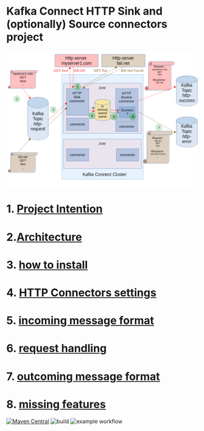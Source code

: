 # Kafka Connect HTTP Sink and (optionally) Source connectors project

![Architecture](docs/architecture.png)

# 1. [Project Intention](docs/project_intention.md)
# 2.[Architecture](docs/architecture.md)
# 3. [how to install](docs/install.md)
# 4. [HTTP Connectors settings](docs/connectors_settings.md)
# 5. [incoming message format](docs/incoming_message_format.md)
# 6. [request handling](docs/request_handling.md)
# 7. [outcoming message format](docs/outcoming_message_format.md)
# 8. [missing features](https://github.com/clescot/kafka-connect-http/issues?q=is%3Aissue+is%3Aopen+label%3Aenhancement)



[![Maven Central](https://maven-badges.herokuapp.com/maven-central/io.github.clescot/kafka-connect-http/badge.svg)](https://maven-badges.herokuapp.com/maven-central/io.github.clescot/kafka-connect-http)
![build](https://github.com/clescot/kafka-connect-http/actions/workflows/main.yml/badge.svg)
![example workflow](https://github.com/github/docs/actions/workflows/main.yml/badge.svg)